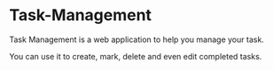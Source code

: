 # Task-Management
Task Management is a web application to help you manage your task.

You can use it to create, mark, delete and even edit completed tasks.